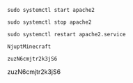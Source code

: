 `sudo systemctl start apache2`

`sudo systemctl stop apache2`

`sudo systemctl restart apache2.service`

`NjuptMinecraft`

`zuzN6cmjtr2k3jS6`

zuzN6cmjtr2k3jS6